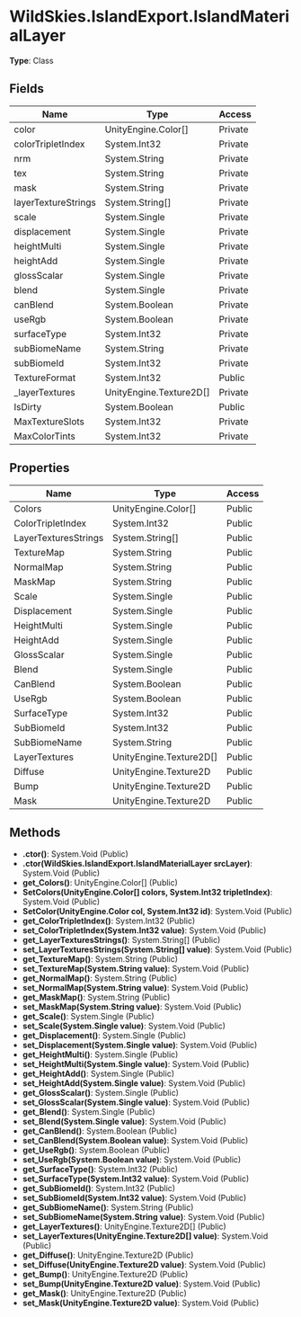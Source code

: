 ﻿# WildSkies.IslandExport.IslandMaterialLayer

**Type**: Class

## Fields

| Name | Type | Access |
|------|------|--------|
| color | UnityEngine.Color[] | Private |
| colorTripletIndex | System.Int32 | Private |
| nrm | System.String | Private |
| tex | System.String | Private |
| mask | System.String | Private |
| layerTextureStrings | System.String[] | Private |
| scale | System.Single | Private |
| displacement | System.Single | Private |
| heightMulti | System.Single | Private |
| heightAdd | System.Single | Private |
| glossScalar | System.Single | Private |
| blend | System.Single | Private |
| canBlend | System.Boolean | Private |
| useRgb | System.Boolean | Private |
| surfaceType | System.Int32 | Private |
| subBiomeName | System.String | Private |
| subBiomeId | System.Int32 | Private |
| TextureFormat | System.Int32 | Public |
| _layerTextures | UnityEngine.Texture2D[] | Private |
| IsDirty | System.Boolean | Public |
| MaxTextureSlots | System.Int32 | Private |
| MaxColorTints | System.Int32 | Private |

## Properties

| Name | Type | Access |
|------|------|--------|
| Colors | UnityEngine.Color[] | Public |
| ColorTripletIndex | System.Int32 | Public |
| LayerTexturesStrings | System.String[] | Public |
| TextureMap | System.String | Public |
| NormalMap | System.String | Public |
| MaskMap | System.String | Public |
| Scale | System.Single | Public |
| Displacement | System.Single | Public |
| HeightMulti | System.Single | Public |
| HeightAdd | System.Single | Public |
| GlossScalar | System.Single | Public |
| Blend | System.Single | Public |
| CanBlend | System.Boolean | Public |
| UseRgb | System.Boolean | Public |
| SurfaceType | System.Int32 | Public |
| SubBiomeId | System.Int32 | Public |
| SubBiomeName | System.String | Public |
| LayerTextures | UnityEngine.Texture2D[] | Public |
| Diffuse | UnityEngine.Texture2D | Public |
| Bump | UnityEngine.Texture2D | Public |
| Mask | UnityEngine.Texture2D | Public |

## Methods

- **.ctor()**: System.Void (Public)
- **.ctor(WildSkies.IslandExport.IslandMaterialLayer srcLayer)**: System.Void (Public)
- **get_Colors()**: UnityEngine.Color[] (Public)
- **SetColors(UnityEngine.Color[] colors, System.Int32 tripletIndex)**: System.Void (Public)
- **SetColor(UnityEngine.Color col, System.Int32 id)**: System.Void (Public)
- **get_ColorTripletIndex()**: System.Int32 (Public)
- **set_ColorTripletIndex(System.Int32 value)**: System.Void (Public)
- **get_LayerTexturesStrings()**: System.String[] (Public)
- **set_LayerTexturesStrings(System.String[] value)**: System.Void (Public)
- **get_TextureMap()**: System.String (Public)
- **set_TextureMap(System.String value)**: System.Void (Public)
- **get_NormalMap()**: System.String (Public)
- **set_NormalMap(System.String value)**: System.Void (Public)
- **get_MaskMap()**: System.String (Public)
- **set_MaskMap(System.String value)**: System.Void (Public)
- **get_Scale()**: System.Single (Public)
- **set_Scale(System.Single value)**: System.Void (Public)
- **get_Displacement()**: System.Single (Public)
- **set_Displacement(System.Single value)**: System.Void (Public)
- **get_HeightMulti()**: System.Single (Public)
- **set_HeightMulti(System.Single value)**: System.Void (Public)
- **get_HeightAdd()**: System.Single (Public)
- **set_HeightAdd(System.Single value)**: System.Void (Public)
- **get_GlossScalar()**: System.Single (Public)
- **set_GlossScalar(System.Single value)**: System.Void (Public)
- **get_Blend()**: System.Single (Public)
- **set_Blend(System.Single value)**: System.Void (Public)
- **get_CanBlend()**: System.Boolean (Public)
- **set_CanBlend(System.Boolean value)**: System.Void (Public)
- **get_UseRgb()**: System.Boolean (Public)
- **set_UseRgb(System.Boolean value)**: System.Void (Public)
- **get_SurfaceType()**: System.Int32 (Public)
- **set_SurfaceType(System.Int32 value)**: System.Void (Public)
- **get_SubBiomeId()**: System.Int32 (Public)
- **set_SubBiomeId(System.Int32 value)**: System.Void (Public)
- **get_SubBiomeName()**: System.String (Public)
- **set_SubBiomeName(System.String value)**: System.Void (Public)
- **get_LayerTextures()**: UnityEngine.Texture2D[] (Public)
- **set_LayerTextures(UnityEngine.Texture2D[] value)**: System.Void (Public)
- **get_Diffuse()**: UnityEngine.Texture2D (Public)
- **set_Diffuse(UnityEngine.Texture2D value)**: System.Void (Public)
- **get_Bump()**: UnityEngine.Texture2D (Public)
- **set_Bump(UnityEngine.Texture2D value)**: System.Void (Public)
- **get_Mask()**: UnityEngine.Texture2D (Public)
- **set_Mask(UnityEngine.Texture2D value)**: System.Void (Public)

